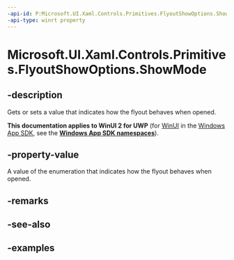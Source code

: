 ```yaml
---
-api-id: P:Microsoft.UI.Xaml.Controls.Primitives.FlyoutShowOptions.ShowMode
-api-type: winrt property
---
```


<!-- Property syntax.
public IReference<FlyoutShowMode> ShowMode { get;  set; }
-->

# Microsoft.UI.Xaml.Controls.Primitives.FlyoutShowOptions.ShowMode

## -description

Gets or sets a value that indicates how the flyout behaves when opened.

**This documentation applies to WinUI 2 for UWP** (for [WinUI](/windows/apps/winui/winui3/) in the [Windows App SDK](/windows/apps/windows-app-sdk/), see the **[Windows App SDK namespaces](/windows/windows-app-sdk/api/winrt/)**).

## -property-value

A value of the enumeration that indicates how the flyout behaves when opened.

## -remarks

## -see-also

## -examples

